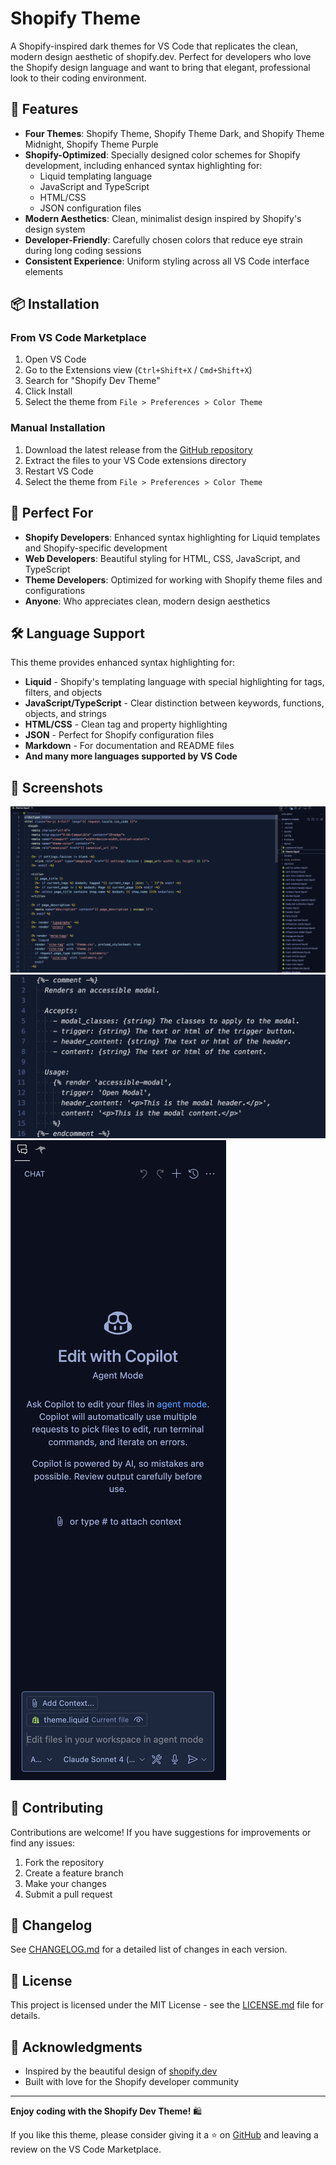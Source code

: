 # Shopify Theme

A Shopify-inspired dark themes for VS Code that replicates the clean, modern design aesthetic of shopify.dev. Perfect for developers who love the Shopify design language and want to bring that elegant, professional look to their coding environment.

## 🎨 Features

- **Four Themes**: Shopify Theme, Shopify Theme Dark, and Shopify Theme Midnight, Shopify Theme Purple
- **Shopify-Optimized**: Specially designed color schemes for Shopify development, including enhanced syntax highlighting for:
  - Liquid templating language
  - JavaScript and TypeScript
  - HTML/CSS
  - JSON configuration files
- **Modern Aesthetics**: Clean, minimalist design inspired by Shopify's design system
- **Developer-Friendly**: Carefully chosen colors that reduce eye strain during long coding sessions
- **Consistent Experience**: Uniform styling across all VS Code interface elements

## 📦 Installation

### From VS Code Marketplace

1. Open VS Code
2. Go to the Extensions view (`Ctrl+Shift+X` / `Cmd+Shift+X`)
3. Search for "Shopify Dev Theme"
4. Click Install
5. Select the theme from `File > Preferences > Color Theme`

### Manual Installation

1. Download the latest release from the [GitHub repository](https://github.com/ecmasx/shopify-dev-theme)
2. Extract the files to your VS Code extensions directory
3. Restart VS Code
4. Select the theme from `File > Preferences > Color Theme`

## 🎯 Perfect For

- **Shopify Developers**: Enhanced syntax highlighting for Liquid templates and Shopify-specific development
- **Web Developers**: Beautiful styling for HTML, CSS, JavaScript, and TypeScript
- **Theme Developers**: Optimized for working with Shopify theme files and configurations
- **Anyone**: Who appreciates clean, modern design aesthetics

## 🛠️ Language Support

This theme provides enhanced syntax highlighting for:

- **Liquid** - Shopify's templating language with special highlighting for tags, filters, and objects
- **JavaScript/TypeScript** - Clear distinction between keywords, functions, objects, and strings
- **HTML/CSS** - Clean tag and property highlighting
- **JSON** - Perfect for Shopify configuration files
- **Markdown** - For documentation and README files
- **And many more languages supported by VS Code**

## 📸 Screenshots

![Shopify Theme Dark](./images/theme.png)
![Comments and documentation](./images/comment.png)
![Copilot Chat](./images/chat.png)

## 🤝 Contributing

Contributions are welcome! If you have suggestions for improvements or find any issues:

1. Fork the repository
2. Create a feature branch
3. Make your changes
4. Submit a pull request

## 📝 Changelog

See [CHANGELOG.md](CHANGELOG.md) for a detailed list of changes in each version.

## 📄 License

This project is licensed under the MIT License - see the [LICENSE.md](LICENSE.md) file for details.

## 💫 Acknowledgments

- Inspired by the beautiful design of [shopify.dev](https://shopify.dev/docs/api/liquid)
- Built with love for the Shopify developer community

---

**Enjoy coding with the Shopify Dev Theme!** 🛍️

If you like this theme, please consider giving it a ⭐ on [GitHub](https://github.com/ecmasx/shopify-dev-theme) and leaving a review on the VS Code Marketplace.
